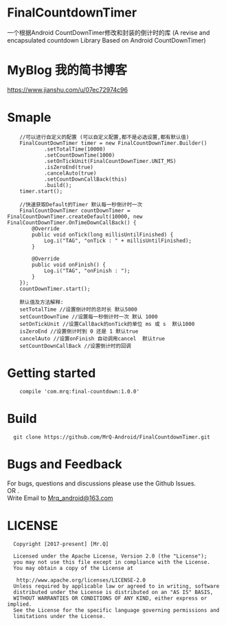# FinalCountdownTimer
一个根据Android CountDownTimer修改和封装的倒计时的库
  (A revise and encapsulated countdown Library Based on Android CountDownTimer)

# MyBlog 我的简书博客
https://www.jianshu.com/u/07ec72974c96

# Smaple
        
        //可以进行自定义的配置 (可以自定义配置,都不是必选设置,都有默认值)
        FinalCountDownTimer timer = new FinalCountDownTimer.Builder()
                .setTotalTime(10000) 
                .setCountDownTime(1000) 
                .setOnTickUnit(FinalCountDownTimer.UNIT_MS) 
                .isZeroEnd(true) 
                .cancelAuto(true) 
                .setCountDownCallBack(this) 
                .build();
        timer.start();

        //快速获取Default的Timer 默认每一秒倒计时一次
        FinalCountDownTimer countDownTimer = FinalCountDownTimer.createDefault(10000, new FinalCountDownTimer.OnTimeDownCallBack() {
            @Override
            public void onTick(long millisUntilFinished) {
                Log.i("TAG", "onTick : " + millisUntilFinished);
            }

            @Override
            public void onFinish() {
                Log.i("TAG", "onFinish : ");
            }
        });
        countDownTimer.start();
        
        默认值及方法解释:    
        setTotalTime //设置倒计时的总时长 默认5000
        setCountDownTime //设置每一秒倒计时一次 默认 1000
        setOnTickUnit //设置CallBack的onTick的单位 ms 或 s  默认1000
        isZeroEnd //设置倒计时到 0 还是 1 默认true
        cancelAuto //设置onFinish 自动调用cancel  默认true
        setCountDownCallBack //设置倒计时的回调

# Getting started
        compile 'com.mrq:final-countdown:1.0.0'

# Build
      git clone https://github.com/MrQ-Android/FinalCountdownTimer.git

# Bugs and Feedback
For bugs, questions and discussions please use the Github Issues.  
OR .    
Write Email to Mrq_android@163.com

# LICENSE
      Copyright [2017-present] [Mr.Q]

      Licensed under the Apache License, Version 2.0 (the "License");
      you may not use this file except in compliance with the License.
      You may obtain a copy of the License at

       http://www.apache.org/licenses/LICENSE-2.0
      Unless required by applicable law or agreed to in writing, software
      distributed under the License is distributed on an "AS IS" BASIS,
      WITHOUT WARRANTIES OR CONDITIONS OF ANY KIND, either express or implied.
      See the License for the specific language governing permissions and
      limitations under the License.


